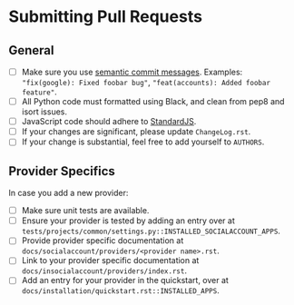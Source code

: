 # Submitting Pull Requests

## General

 - [ ] Make sure you use [semantic commit messages](https://seesparkbox.com/foundry/semantic_commit_messages).
       Examples: `"fix(google): Fixed foobar bug"`, `"feat(accounts): Added foobar feature"`.
 - [ ] All Python code must formatted using Black, and clean from pep8 and isort issues.
 - [ ] JavaScript code should adhere to [StandardJS](https://standardjs.com).
 - [ ] If your changes are significant, please update `ChangeLog.rst`.
 - [ ] If your change is substantial, feel free to add yourself to `AUTHORS`.

 ## Provider Specifics

 In case you add a new provider:

- [ ] Make sure unit tests are available.
- [ ] Ensure your provider is tested by adding an entry over at `tests/projects/common/settings.py::INSTALLED_SOCIALACCOUNT_APPS`.
- [ ] Provide provider specific documentation at `docs/socialaccount/providers/<provider name>.rst`.
- [ ] Link to your provider specific documentation at `docs/insocialaccount/providers/index.rst`.
- [ ] Add an entry for your provider in the quickstart, over at `docs/installation/quickstart.rst::INSTALLED_APPS`.